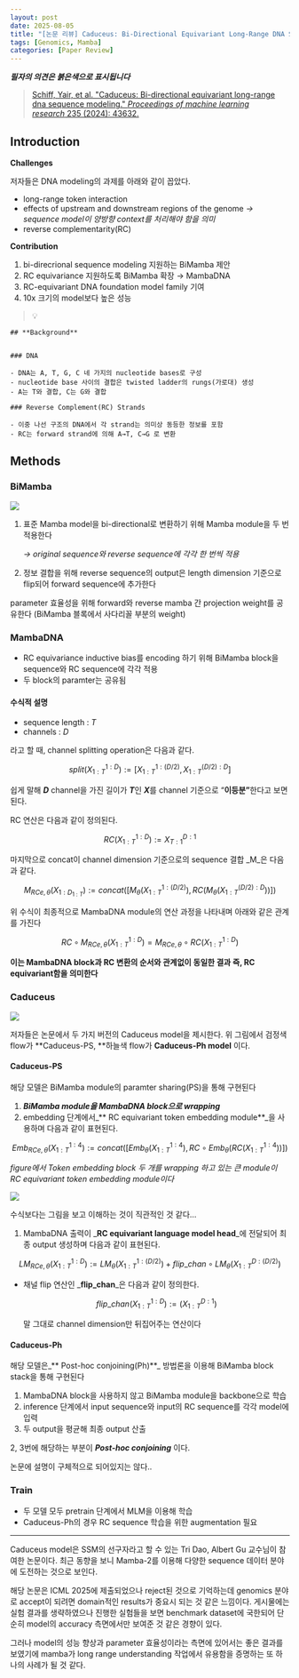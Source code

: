```yaml
---
layout: post
date: 2025-08-05
title: "[논문 리뷰] Caduceus: Bi-Directional Equivariant Long-Range DNA Sequence Modeling"
tags: [Genomics, Mamba]
categories: [Paper Review]
---
```


<span class="notion-red">_**필자의 의견은 붉은색으로 표시됩니다**_</span>


> [Schiff, Yair, et al. "Caduceus: Bi-directional equivariant long-range dna sequence modeling." ](https://pmc.ncbi.nlm.nih.gov/articles/PMC12189541/)[_Proceedings of machine learning research_](https://pmc.ncbi.nlm.nih.gov/articles/PMC12189541/)[ 235 (2024): 43632.](https://pmc.ncbi.nlm.nih.gov/articles/PMC12189541/)



## Introduction


**Challenges**


저자들은 DNA modeling의 과제를 아래와 같이 꼽았다.

- long-range token interaction
- effects of upstream and downstream regions of the genome 
_→ sequence model이 양방향 context를 처리해야 함을 의미_
- reverse complementarity(RC)

**Contribution**

1. bi-direcrional sequence modeling 지원하는 BiMamba 제안
1. RC equivariance 지원하도록 BiMamba 확장 → MambaDNA
1. RC-equivariant DNA foundation model family 기여
1. 10x 크기의 model보다 높은 성능

> 💡 


	## **Background**


	### DNA

	- DNA는 A, T, G, C 네 가지의 nucleotide bases로 구성
	- nucleotide base 사이의 결합은 twisted ladder의 rungs(가로대) 생성
	- A는 T와 결합, C는 G와 결합

	### Reverse Complement(RC) Strands

	- 이중 나선 구조의 DNA에서 각 strand는 의미상 동등한 정보를 포함
	- RC는 forward strand에 의해 A→T, C→G 로 변환


## Methods



### BiMamba


![](https://prod-files-secure.s3.us-west-2.amazonaws.com/542b861c-36a8-4051-84e5-8804b6728dba/2c247d59-7815-4980-99f0-8f0d21f445a7/image.png?X-Amz-Algorithm=AWS4-HMAC-SHA256&X-Amz-Content-Sha256=UNSIGNED-PAYLOAD&X-Amz-Credential=ASIAZI2LB4662VFMQ23F%2F20250915%2Fus-west-2%2Fs3%2Faws4_request&X-Amz-Date=20250915T004054Z&X-Amz-Expires=3600&X-Amz-Security-Token=IQoJb3JpZ2luX2VjEPD%2F%2F%2F%2F%2F%2F%2F%2F%2F%2FwEaCXVzLXdlc3QtMiJHMEUCIQChwSs1Piz6RTEeRceSPzaoRKf%2F5Vy%2B9rHMbBBr3wT2XQIgGC4%2BqSWNyNU48iqttHprurlFZ8nKtWwUpG1nqaX0zzgq%2FwMIaBAAGgw2Mzc0MjMxODM4MDUiDL7v522KCJnxj2DUXyrcA2ukFdMc%2FCmhjxeFdOI2ePHFgc6kaw%2F3da1ueUt%2B7CT1LnhqHeF4CfGQ3JGPFJkFsYKDrRPl15yKljUNmwK5p%2Fjc8uSYWSnCIaJD6ElsIfw4SDpe8dd6jaWi63emi1ME9YLxhds1B0cDT6RuFKxRi0GRQhT6PMpEzHcXuWF4Ce99fGSFtOT%2F98nqJmziFgDbWmyT8QKsx5XzIGQfilj2H7UWduF9EIp4kfSxYyf%2FbqCLbWbf70oBEwua%2FWVDDRans4R9IMQGAwh7fy%2Byn%2FqRnpnpa1nnmWCazcXVdM%2F4oEYI1U3%2BNrD5UVAOdVmHYKG6q00%2B2r0Tmtqr8POA9mvAsHZFwXcDPmoetd6xuvo9HfrV8J7mAKC%2Bawv3OnTxwTAnPjiHKphhN3JChw8MnXBS7XPXopmJ6lrqo0rSjFbiqIt51eSshB4EwaC3F2WDXmV4xP7Qx4LTijQh3yYE6%2FMmDwO%2BTYCtiEV14ML%2Bq6GJPki6x%2FKmvGJSaJENfhWMQS1uouwy6UyR4eIj0D5nLVITgK%2Fq5wwXoN1ToU2aaXwiCgDHuKt9T6AcZ9UtozvQo%2Bm4EOusi2z9K5HsX2GRSIfUoiN3Go8822dODSvO8hb934GM1IVkiHuOldNTI31XMMWcncYGOqUBFWvekcEDlIUmmLgmpQWRdJVOpaJVEi4RrEndFIOcOdbcY%2BWMvm01%2FR09gkSfCRf066lYB4j0z4SE0B0fAIZ%2FshZDL0zHhuEBrOZrCNw19qnNIaCnHqPRgdOioVepQtvLInRk4rRtcZFVFAtkXcb2jZnEgHqzKVxQjO24qfIIGdZgoObXBA1L%2F5kRnKH5TEBGDWYWtNJyzG%2BHAn5b7YHKP43K14lZ&X-Amz-Signature=c2844e36f3b64f2329e6605b08074bf9d72f56af4d02dd80ad24edffc8347e8a&X-Amz-SignedHeaders=host&x-amz-checksum-mode=ENABLED&x-id=GetObject)

1. 표준 Mamba model을 bi-directional로 변환하기 위해 Mamba module을 두 번 적용한다

	_→ original sequence와 reverse sequence에 각각 한 번씩 적용_

1. 정보 결합을 위해 reverse sequence의 output은 length dimension 기준으로 flip되어 forward sequence에 추가한다

parameter 효율성을 위해 forward와 reverse mamba 간 projection weight를 공유한다 (BiMamba 블록에서 사다리꼴 부분의 weight)



### MambaDNA

- RC equivariance inductive bias를 encoding 하기 위해 BiMamba block을 sequence와 RC sequence에 각각 적용
- 두 block의 paramter는 공유됨


#### 수식적 설명

- sequence length : _T_
- channels : _D_

라고 할 때,  channel splitting operation은 다음과 같다.


$$
split(X^{1:D}_{1:T}):=[X^{1:(D/2)}_{1:T},X^{(D/2):D}_{1:T}]
$$


<span class="notion-red">쉽게 말해 </span><span class="notion-red">_**D**_</span><span class="notion-red"> channel을 가진 길이가 </span><span class="notion-red">_**T**_</span><span class="notion-red">인 </span><span class="notion-red">_**X**_</span><span class="notion-red">를 channel 기준으로 “</span><span class="notion-red">**이등분”**</span><span class="notion-red">한다고 보면 된다.</span>


RC 연산은 다음과 같이 정의된다.


$$
RC(X^{1:D}_{1:T}):=X^{D:1}_{T:1}
$$


마지막으로 concat이 channel dimension 기준으로의 sequence 결합 _M_은 다음과 같다.


$$
M_{RCe,\theta}(X_{1:D_{1:T}}):=concat([M_{\theta}(X^{1:(D/2)}_{1:T}),RC(M_{\theta}(X^{(D/2):D}_{1:T}))])
$$


위 수식이 최종적으로 MambaDNA module의 연산 과정을 나타내며 아래와 같은 관계를 가진다


$$
RC\circ M_{RCe,\theta}(X^{1:D}_{1:T}) = M_{RCe,\theta} \circ RC(X^{1:D}_{1:T})
$$


**이는 MambaDNA block과 RC 변환의 순서와 관계없이 동일한 결과 즉, RC equivariant함을 의미한다**



### Caduceus


![](https://prod-files-secure.s3.us-west-2.amazonaws.com/542b861c-36a8-4051-84e5-8804b6728dba/f94a60d7-8145-473b-aef9-7c68d3ec604a/image.png?X-Amz-Algorithm=AWS4-HMAC-SHA256&X-Amz-Content-Sha256=UNSIGNED-PAYLOAD&X-Amz-Credential=ASIAZI2LB4662VFMQ23F%2F20250915%2Fus-west-2%2Fs3%2Faws4_request&X-Amz-Date=20250915T004055Z&X-Amz-Expires=3600&X-Amz-Security-Token=IQoJb3JpZ2luX2VjEPD%2F%2F%2F%2F%2F%2F%2F%2F%2F%2FwEaCXVzLXdlc3QtMiJHMEUCIQChwSs1Piz6RTEeRceSPzaoRKf%2F5Vy%2B9rHMbBBr3wT2XQIgGC4%2BqSWNyNU48iqttHprurlFZ8nKtWwUpG1nqaX0zzgq%2FwMIaBAAGgw2Mzc0MjMxODM4MDUiDL7v522KCJnxj2DUXyrcA2ukFdMc%2FCmhjxeFdOI2ePHFgc6kaw%2F3da1ueUt%2B7CT1LnhqHeF4CfGQ3JGPFJkFsYKDrRPl15yKljUNmwK5p%2Fjc8uSYWSnCIaJD6ElsIfw4SDpe8dd6jaWi63emi1ME9YLxhds1B0cDT6RuFKxRi0GRQhT6PMpEzHcXuWF4Ce99fGSFtOT%2F98nqJmziFgDbWmyT8QKsx5XzIGQfilj2H7UWduF9EIp4kfSxYyf%2FbqCLbWbf70oBEwua%2FWVDDRans4R9IMQGAwh7fy%2Byn%2FqRnpnpa1nnmWCazcXVdM%2F4oEYI1U3%2BNrD5UVAOdVmHYKG6q00%2B2r0Tmtqr8POA9mvAsHZFwXcDPmoetd6xuvo9HfrV8J7mAKC%2Bawv3OnTxwTAnPjiHKphhN3JChw8MnXBS7XPXopmJ6lrqo0rSjFbiqIt51eSshB4EwaC3F2WDXmV4xP7Qx4LTijQh3yYE6%2FMmDwO%2BTYCtiEV14ML%2Bq6GJPki6x%2FKmvGJSaJENfhWMQS1uouwy6UyR4eIj0D5nLVITgK%2Fq5wwXoN1ToU2aaXwiCgDHuKt9T6AcZ9UtozvQo%2Bm4EOusi2z9K5HsX2GRSIfUoiN3Go8822dODSvO8hb934GM1IVkiHuOldNTI31XMMWcncYGOqUBFWvekcEDlIUmmLgmpQWRdJVOpaJVEi4RrEndFIOcOdbcY%2BWMvm01%2FR09gkSfCRf066lYB4j0z4SE0B0fAIZ%2FshZDL0zHhuEBrOZrCNw19qnNIaCnHqPRgdOioVepQtvLInRk4rRtcZFVFAtkXcb2jZnEgHqzKVxQjO24qfIIGdZgoObXBA1L%2F5kRnKH5TEBGDWYWtNJyzG%2BHAn5b7YHKP43K14lZ&X-Amz-Signature=4e8ac0cb3ef9584d1d8aef3a7d78fe29960ff16530fb252ccec43bf3a018ebd4&X-Amz-SignedHeaders=host&x-amz-checksum-mode=ENABLED&x-id=GetObject)


저자들은 논문에서 두 가지 버전의 Caduceus model을 제시한다. 위 그림에서 검정색 flow가 **Caduceus-PS, **하늘색 flow가 **Caduceus-Ph model** 이다.



#### Caduceus-PS


해당 모델은 BiMamba module의 paramter sharing(PS)을 통해 구현된다

1. _**BiMamba module을 MambaDNA block으로 wrapping**_
1. embedding 단계에서_** RC equivariant token embedding module**_을 사용하며 다음과 같이 표현된다.

$$
Emb_{RCe,\theta}(X^{1:4}_{1:T}):=concat([Emb_{\theta}(X^{1:4}_{1:T}),RC \circ Emb_{\theta}(RC(X^{1:4}_{1:T}))])
$$


_figure에서 Token embedding block 두 개를 wrapping 하고 있는 큰 module이 RC equivariant token embedding module이다_


![](https://prod-files-secure.s3.us-west-2.amazonaws.com/542b861c-36a8-4051-84e5-8804b6728dba/b175e4da-71eb-4e91-8c23-a06dabe673c9/image.png?X-Amz-Algorithm=AWS4-HMAC-SHA256&X-Amz-Content-Sha256=UNSIGNED-PAYLOAD&X-Amz-Credential=ASIAZI2LB4662VFMQ23F%2F20250915%2Fus-west-2%2Fs3%2Faws4_request&X-Amz-Date=20250915T004055Z&X-Amz-Expires=3600&X-Amz-Security-Token=IQoJb3JpZ2luX2VjEPD%2F%2F%2F%2F%2F%2F%2F%2F%2F%2FwEaCXVzLXdlc3QtMiJHMEUCIQChwSs1Piz6RTEeRceSPzaoRKf%2F5Vy%2B9rHMbBBr3wT2XQIgGC4%2BqSWNyNU48iqttHprurlFZ8nKtWwUpG1nqaX0zzgq%2FwMIaBAAGgw2Mzc0MjMxODM4MDUiDL7v522KCJnxj2DUXyrcA2ukFdMc%2FCmhjxeFdOI2ePHFgc6kaw%2F3da1ueUt%2B7CT1LnhqHeF4CfGQ3JGPFJkFsYKDrRPl15yKljUNmwK5p%2Fjc8uSYWSnCIaJD6ElsIfw4SDpe8dd6jaWi63emi1ME9YLxhds1B0cDT6RuFKxRi0GRQhT6PMpEzHcXuWF4Ce99fGSFtOT%2F98nqJmziFgDbWmyT8QKsx5XzIGQfilj2H7UWduF9EIp4kfSxYyf%2FbqCLbWbf70oBEwua%2FWVDDRans4R9IMQGAwh7fy%2Byn%2FqRnpnpa1nnmWCazcXVdM%2F4oEYI1U3%2BNrD5UVAOdVmHYKG6q00%2B2r0Tmtqr8POA9mvAsHZFwXcDPmoetd6xuvo9HfrV8J7mAKC%2Bawv3OnTxwTAnPjiHKphhN3JChw8MnXBS7XPXopmJ6lrqo0rSjFbiqIt51eSshB4EwaC3F2WDXmV4xP7Qx4LTijQh3yYE6%2FMmDwO%2BTYCtiEV14ML%2Bq6GJPki6x%2FKmvGJSaJENfhWMQS1uouwy6UyR4eIj0D5nLVITgK%2Fq5wwXoN1ToU2aaXwiCgDHuKt9T6AcZ9UtozvQo%2Bm4EOusi2z9K5HsX2GRSIfUoiN3Go8822dODSvO8hb934GM1IVkiHuOldNTI31XMMWcncYGOqUBFWvekcEDlIUmmLgmpQWRdJVOpaJVEi4RrEndFIOcOdbcY%2BWMvm01%2FR09gkSfCRf066lYB4j0z4SE0B0fAIZ%2FshZDL0zHhuEBrOZrCNw19qnNIaCnHqPRgdOioVepQtvLInRk4rRtcZFVFAtkXcb2jZnEgHqzKVxQjO24qfIIGdZgoObXBA1L%2F5kRnKH5TEBGDWYWtNJyzG%2BHAn5b7YHKP43K14lZ&X-Amz-Signature=7e7c8d333757d801c621266f14ed5d9ff95e38483dcce6bfef048897891867b8&X-Amz-SignedHeaders=host&x-amz-checksum-mode=ENABLED&x-id=GetObject)


<span class="notion-red">수식보다는 그림을 보고 이해하는 것이 직관적인 것 같다…</span>

1. MambaDNA 출력이 _**RC equivariant language model head**_에 전달되어 최종 output 생성하며 다음과 같이 표현된다.

$$
LM_{RCe,\theta}(X^{1:D}_{1:T}):= LM_{\theta}(X^{1:(D/2)}_{1:T})+flip\_chan\circ LM_{\theta}(X^{D:(D/2)}_{1:T})
$$

- 채널 flip 연산인 _**flip\_chan**_은 다음과 같이 정의한다.

	$$
	flip\_chan(X^{1:D}_{1:T}):=(X^{D:1}_{1:T})
	$$


	말 그대로 channel dimension만 뒤집어주는 연산이다



#### Caduceus-Ph


해당 모델은_** Post-hoc conjoining(Ph)**_ 방법론을 이용해 BiMamba block stack을 통해 구현된다

1. MambaDNA block을 사용하지 않고 BiMamba module을 backbone으로 학습
1. inference 단계에서 input sequence와 input의 RC sequence를 각각 model에 입력
1. 두 output을 평균해 최종 output 산출

2, 3번에 해당하는 부분이 _**Post-hoc conjoining**_ 이다.


<span class="notion-red">논문에 설명이 구체적으로 되어있지는 않다..</span>



### Train

- 두 모델 모두 pretrain 단계에서 MLM을 이용해 학습
- Caduceus-Ph의 경우 RC sequence 학습을 위한 augmentation 필요

---


<span class="notion-red">Caduceus model은 SSM의 선구자라고 할 수 있는 Tri Dao, Albert Gu 교수님이 참여한 논문이다. 최근 동향을 보니 Mamba-2를 이용해 다양한 sequence 데이터 분야에 도전하는 것으로 보인다.</span>


<span class="notion-red">해당 논문은 ICML 2025에 제출되었으나 reject된 것으로 기억하는데 genomics 분야로 accept이 되려면 domain적인 results가 중요시 되는 것 같은 느낌이다. 게시물에는 실험 결과를 생략하였으나 진행한 실험들을 보면 benchmark dataset에 국한되어 단순히 model의 accuracy 측면에서만 보여준 것 같은 경향이 있다.</span>


<span class="notion-red">그러나 model의 성능 향상과 parameter 효율성이라는 측면에 있어서는 좋은 결과를 보였기에 mamba가 long range understanding 작업에서 유용함을 증명하는 또 하나의 사례가 될 것 같다.</span>

